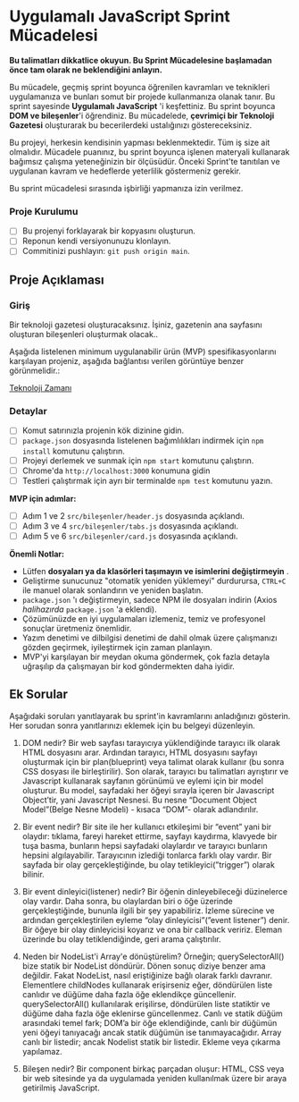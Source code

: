 # Uygulamalı JavaScript Sprint Mücadelesi

**Bu talimatları dikkatlice okuyun. Bu Sprint Mücadelesine başlamadan önce tam olarak ne beklendiğini anlayın.**

Bu mücadele, geçmiş sprint boyunca öğrenilen kavramları ve teknikleri uygulamanıza ve bunları somut bir projede kullanmanıza olanak tanır. Bu sprint sayesinde **Uygulamalı JavaScript** 'i keşfettiniz. Bu sprint boyunca **DOM ve bileşenler**'i öğrendiniz. Bu mücadelede, **çevrimiçi bir Teknoloji Gazetesi** oluşturarak bu becerilerdeki ustalığınızı göstereceksiniz.

Bu projeyi, herkesin kendisinin yapması beklenmektedir. Tüm iş size ait olmalıdır. Mücadele puanınız, bu sprint boyunca işlenen materyali kullanarak bağımsız çalışma yeteneğinizin bir ölçüsüdür. Önceki Sprint'te tanıtılan ve uygulanan kavram ve hedeflerde yeterlilik göstermeniz gerekir.

Bu sprint mücadelesi sırasında işbirliği yapmanıza izin verilmez.

### Proje Kurulumu

* [ ] Bu projenyi forklayarak bir kopyasını oluşturun.
* [ ] Reponun kendi versiyonunuzu klonlayın.
* [ ] Commitinizi pushlayın: `git push origin main`.

## Proje Açıklaması

### Giriş

Bir teknoloji gazetesi oluşturacaksınız. İşiniz, gazetenin ana sayfasını oluşturan bileşenleri oluşturmak olacak..

Aşağıda listelenen minimum uygulanabilir ürün (MVP) spesifikasyonlarını karşılayan projeniz, aşağıda bağlantısı verilen görüntüye benzer görünmelidir.:

[Teknoloji Zamanı](/tasarım.png)

### Detaylar

- [ ] Komut satırınızla projenin kök dizinine gidin.
- [ ] `package.json` dosyasında listelenen bağımlılıkları indirmek için `npm install` komutunu çalıştırın.
- [ ] Projeyi derlemek ve sunmak için `npm start` komutunu çalıştırın.
- [ ] Chrome'da `http://localhost:3000` konumuna gidin
- [ ] Testleri çalıştırmak için ayrı bir terminalde `npm test` komutunu yazın.

**MVP için adımlar:**

- [ ] Adım 1 ve 2 `src/bileşenler/header.js` dosyasında açıklandı.
- [ ] Adım 3 ve 4 `src/bileşenler/tabs.js` dosyasında açıklandı.
- [ ] Adım 5 ve 6 `src/bileşenler/card.js` dosyasında açıklandı.

**Önemli Notlar:**

- Lütfen **dosyaları ya da klasörleri taşımayın ve isimlerini değiştirmeyin** .
- Geliştirme sunucunuz "otomatik yeniden yüklemeyi" durdurursa, `CTRL+C` ile manuel olarak sonlandırın ve yeniden başlatın.
- `package.json` 'ı değiştirmeyin, sadece NPM ile dosyaları indirin (Axios _halihazırda_ `package.json` 'a eklendi).
- Çözümünüzde en iyi uygulamaları izlemeniz, temiz ve profesyonel sonuçlar üretmeniz önemlidir.
- Yazım denetimi ve dilbilgisi denetimi de dahil olmak üzere çalışmanızı gözden geçirmek, iyileştirmek için zaman planlayın.
- MVP'yi karşılayan bir meydan okuma göndermek, çok fazla detayla uğraşılıp da çalışmayan bir kod göndermekten daha iyidir.


## Ek Sorular

Aşağıdaki soruları yanıtlayarak bu sprint'in kavramlarını anladığınızı gösterin. Her sorudan sonra yanıtlarınızı eklemek için bu belgeyi düzenleyin.

1. DOM nedir?
Bir web sayfası tarayıcıya yüklendiğinde tarayıcı ilk olarak HTML dosyasını arar. Ardından tarayıcı, HTML dosyasını sayfayı oluşturmak için bir plan(blueprint) veya talimat olarak kullanır (bu sonra CSS dosyası ile birleştirilir). Son olarak, tarayıcı bu talimatları ayrıştırır ve Javascript kullanarak sayfanın görünümü ve eylemi için bir model oluşturur. Bu model, sayfadaki her öğeyi sırayla içeren bir Javascript Object’tir, yani Javascript Nesnesi. Bu nesne “Document Object Model”(Belge Nesne Modeli) - kısaca “DOM”-  olarak adlandırılır.

2. Bir event nedir?
Bir site ile her kullanıcı etkileşimi bir “event” yani bir olaydır: tıklama, fareyi hareket ettirme, sayfayı kaydırma, klavyede bir tuşa basma, bunların hepsi sayfadaki olaylardır ve tarayıcı bunların hepsini algılayabilir. Tarayıcının izlediği tonlarca farklı olay vardır. Bir sayfada bir olay gerçekleştiğinde, bu olay tetikleyici(”trigger”) olarak bilinir.

3. Bir event dinleyici(listener) nedir?
Bir öğenin dinleyebileceği düzinelerce olay vardır. Daha sonra, bu olaylardan biri o öğe üzerinde gerçekleştiğinde, bununla ilgili bir şey yapabiliriz. İzleme sürecine ve ardından gerçekleştirilen eyleme “olay dinleyicisi”(”event listener”) denir. Bir öğeye bir olay dinleyicisi koyarız ve ona bir callback veririz. Eleman üzerinde bu olay tetiklendiğinde, geri arama çalıştırılır.

4. Neden bir NodeList'i Array'e dönüştürelim?
Örneğin; querySelectorAll() bize statik bir NodeList döndürür. Dönen sonuç diziye benzer ama değildir. Fakat NodeList, nasıl eriştiğinize bağlı olarak farklı davranır. Elementlere childNodes kullanarak erişirseniz eğer, döndürülen liste canlıdır ve düğüme daha fazla öğe eklendikçe güncellenir. querySelectorAll() kullanılarak erişilirse, döndürülen liste statiktir ve düğüme daha fazla öğe eklenirse güncellenmez. Canlı ve statik düğüm arasındaki temel fark; DOM’a bir öğe eklendiğinde, canlı bir düğümün yeni öğeyi tanıyacağı ancak statik düğümün ise tanımayacağıdır. Array canlı bir listedir; ancak Nodelist statik bir listedir. Ekleme veya çıkarma yapılamaz. 

5. Bileşen nedir?
Bir component birkaç parçadan oluşur: HTML, CSS veya bir web sitesinde ya da uygulamada yeniden kullanılmak üzere bir araya getirilmiş JavaScript.
